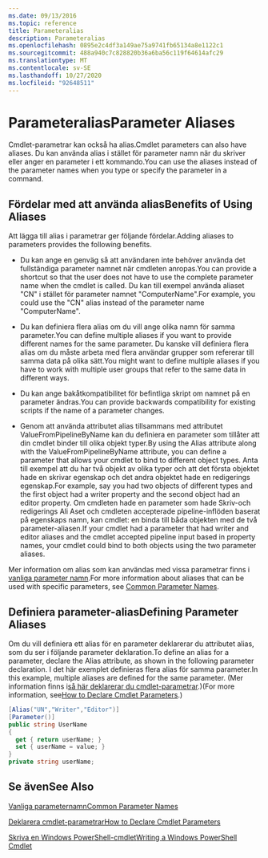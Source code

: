 ```yaml
---
ms.date: 09/13/2016
ms.topic: reference
title: Parameteralias
description: Parameteralias
ms.openlocfilehash: 0895e2c4df3a149ae75a9741fb65134a8e1122c1
ms.sourcegitcommit: 488a940c7c828820b36a6ba56c119f64614afc29
ms.translationtype: MT
ms.contentlocale: sv-SE
ms.lasthandoff: 10/27/2020
ms.locfileid: "92648511"
---
```

# <a name="parameter-aliases"></a><span data-ttu-id="daf29-103">Parameteralias</span><span class="sxs-lookup"><span data-stu-id="daf29-103">Parameter Aliases</span></span>

<span data-ttu-id="daf29-104">Cmdlet-parametrar kan också ha alias.</span><span class="sxs-lookup"><span data-stu-id="daf29-104">Cmdlet parameters can also have aliases.</span></span> <span data-ttu-id="daf29-105">Du kan använda alias i stället för parameter namn när du skriver eller anger en parameter i ett kommando.</span><span class="sxs-lookup"><span data-stu-id="daf29-105">You can use the aliases instead of the parameter names when you type or specify the parameter in a command.</span></span>

## <a name="benefits-of-using-aliases"></a><span data-ttu-id="daf29-106">Fördelar med att använda alias</span><span class="sxs-lookup"><span data-stu-id="daf29-106">Benefits of Using Aliases</span></span>

<span data-ttu-id="daf29-107">Att lägga till alias i parametrar ger följande fördelar.</span><span class="sxs-lookup"><span data-stu-id="daf29-107">Adding aliases to parameters provides the following benefits.</span></span>

- <span data-ttu-id="daf29-108">Du kan ange en genväg så att användaren inte behöver använda det fullständiga parameter namnet när cmdleten anropas.</span><span class="sxs-lookup"><span data-stu-id="daf29-108">You can provide a shortcut so that the user does not have to use the complete parameter name when the cmdlet is called.</span></span> <span data-ttu-id="daf29-109">Du kan till exempel använda aliaset "CN" i stället för parameter namnet "ComputerName".</span><span class="sxs-lookup"><span data-stu-id="daf29-109">For example, you could use the "CN" alias instead of the parameter name "ComputerName".</span></span>

- <span data-ttu-id="daf29-110">Du kan definiera flera alias om du vill ange olika namn för samma parameter.</span><span class="sxs-lookup"><span data-stu-id="daf29-110">You can define multiple aliases if you want to provide different names for the same parameter.</span></span> <span data-ttu-id="daf29-111">Du kanske vill definiera flera alias om du måste arbeta med flera användar grupper som refererar till samma data på olika sätt.</span><span class="sxs-lookup"><span data-stu-id="daf29-111">You might want to define multiple aliases if you have to work with multiple user groups that refer to the same data in different ways.</span></span>

- <span data-ttu-id="daf29-112">Du kan ange bakåtkompatibilitet för befintliga skript om namnet på en parameter ändras.</span><span class="sxs-lookup"><span data-stu-id="daf29-112">You can provide backwards compatibility for existing scripts if the name of a parameter changes.</span></span>

- <span data-ttu-id="daf29-113">Genom att använda attributet alias tillsammans med attributet ValueFromPipelineByName kan du definiera en parameter som tillåter att din cmdlet binder till olika objekt typer.</span><span class="sxs-lookup"><span data-stu-id="daf29-113">By using the Alias attribute along with the ValueFromPipelineByName attribute, you can define a parameter that allows your cmdlet to bind to different object types.</span></span> <span data-ttu-id="daf29-114">Anta till exempel att du har två objekt av olika typer och att det första objektet hade en skrivar egenskap och det andra objektet hade en redigerings egenskap.</span><span class="sxs-lookup"><span data-stu-id="daf29-114">For example, say you had two objects of different types and the first object had a writer property and the second object had an editor property.</span></span> <span data-ttu-id="daf29-115">Om cmdleten hade en parameter som hade Skriv-och redigerings Ali Aset och cmdleten accepterade pipeline-inflöden baserat på egenskaps namn, kan cmdlet: en binda till båda objekten med de två parameter-aliasen.</span><span class="sxs-lookup"><span data-stu-id="daf29-115">If your cmdlet had a parameter that had writer and editor aliases and the cmdlet accepted pipeline input based in property names, your cmdlet could bind to both objects using the two parameter aliases.</span></span>

<span data-ttu-id="daf29-116">Mer information om alias som kan användas med vissa parametrar finns i [vanliga parameter namn](./common-parameter-names.md).</span><span class="sxs-lookup"><span data-stu-id="daf29-116">For more information about aliases that can be used with specific parameters, see [Common Parameter Names](./common-parameter-names.md).</span></span>

## <a name="defining-parameter-aliases"></a><span data-ttu-id="daf29-117">Definiera parameter-alias</span><span class="sxs-lookup"><span data-stu-id="daf29-117">Defining Parameter Aliases</span></span>

<span data-ttu-id="daf29-118">Om du vill definiera ett alias för en parameter deklarerar du attributet alias, som du ser i följande parameter deklaration.</span><span class="sxs-lookup"><span data-stu-id="daf29-118">To define an alias for a parameter, declare the Alias attribute, as shown in the following parameter declaration.</span></span> <span data-ttu-id="daf29-119">I det här exemplet definieras flera alias för samma parameter.</span><span class="sxs-lookup"><span data-stu-id="daf29-119">In this example, multiple aliases are defined for the same parameter.</span></span> <span data-ttu-id="daf29-120">(Mer information finns i[så här deklarerar du cmdlet-parametrar](./how-to-declare-cmdlet-parameters.md).)</span><span class="sxs-lookup"><span data-stu-id="daf29-120">(For more information, see[How to Declare Cmdlet Parameters](./how-to-declare-cmdlet-parameters.md).)</span></span>

```csharp
[Alias("UN","Writer","Editor")]
[Parameter()]
public string UserName
{
  get { return userName; }
  set { userName = value; }
}
private string userName;
```

## <a name="see-also"></a><span data-ttu-id="daf29-121">Se även</span><span class="sxs-lookup"><span data-stu-id="daf29-121">See Also</span></span>

[<span data-ttu-id="daf29-122">Vanliga parameternamn</span><span class="sxs-lookup"><span data-stu-id="daf29-122">Common Parameter Names</span></span>](./common-parameter-names.md)

[<span data-ttu-id="daf29-123">Deklarera cmdlet-parametrar</span><span class="sxs-lookup"><span data-stu-id="daf29-123">How to Declare Cmdlet Parameters</span></span>](./how-to-declare-cmdlet-parameters.md)

[<span data-ttu-id="daf29-124">Skriva en Windows PowerShell-cmdlet</span><span class="sxs-lookup"><span data-stu-id="daf29-124">Writing a Windows PowerShell Cmdlet</span></span>](./writing-a-windows-powershell-cmdlet.md)
